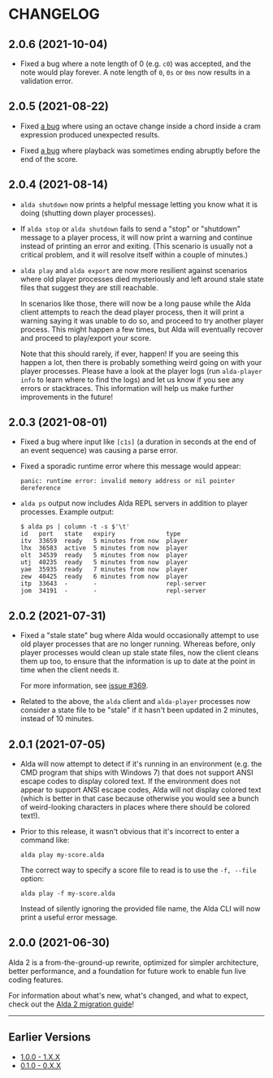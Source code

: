 # CHANGELOG

## 2.0.6 (2021-10-04)

* Fixed a bug where a note length of 0 (e.g. `c0`) was accepted, and the note
  would play forever. A note length of `0`, `0s` or `0ms` now results in a
  validation error.

## 2.0.5 (2021-08-22)

* Fixed [a bug][issue-388] where using an octave change inside a chord inside a
  cram expression produced unexpected results.

* Fixed [a bug][issue-389] where playback was sometimes ending abruptly before
  the end of the score.

[issue-388]: https://github.com/alda-lang/alda/issues/388
[issue-389]: https://github.com/alda-lang/alda/issues/389

## 2.0.4 (2021-08-14)

* `alda shutdown` now prints a helpful message letting you know what it is
  doing (shutting down player processes).

* If `alda stop` or `alda shutdown` fails to send a "stop" or "shutdown" message
  to a player process, it will now print a warning and continue instead of
  printing an error and exiting. (This scenario is usually not a critical
  problem, and it will resolve itself within a couple of minutes.)

* `alda play` and `alda export` are now more resilient against scenarios where
  old player processes died mysteriously and left around stale state files that
  suggest they are still reachable.

  In scenarios like those, there will now be a long pause while the Alda client
  attempts to reach the dead player process, then it will print a warning saying
  it was unable to do so, and proceed to try another player process. This might
  happen a few times, but Alda will eventually recover and proceed to
  play/export your score.

  Note that this should rarely, if ever, happen! If you are seeing this happen a
  lot, then there is probably something weird going on with your player
  processes. Please have a look at the player logs (run `alda-player info` to
  learn where to find the logs) and let us know if you see any errors or
  stacktraces. This information will help us make further improvements in the
  future!

## 2.0.3 (2021-08-01)

* Fixed a bug where input like `[c1s]` (a duration in seconds at the end of an
  event sequence) was causing a parse error.

* Fixed a sporadic runtime error where this message would appear:

  `panic: runtime error: invalid memory address or nil pointer dereference`

* `alda ps` output now includes Alda REPL servers in addition to player
  processes. Example output:

  ```
  $ alda ps | column -t -s $'\t'
  id   port   state   expiry              type
  itv  33659  ready   5 minutes from now  player
  lhx  36583  active  5 minutes from now  player
  olt  34539  ready   5 minutes from now  player
  utj  40235  ready   5 minutes from now  player
  yae  35935  ready   7 minutes from now  player
  zew  40425  ready   6 minutes from now  player
  itp  33643  -       -                   repl-server
  jom  34191  -       -                   repl-server
  ```

## 2.0.2 (2021-07-31)

* Fixed a "stale state" bug where Alda would occasionally attempt to use old
  player processes that are no longer running. Whereas before, only player
  processes would clean up stale state files, now the client cleans them up too,
  to ensure that the information is up to date at the point in time when the
  client needs it.

  For more information, see [issue #369][issue-369].

* Related to the above, the `alda` client and `alda-player` processes now
  consider a state file to be "stale" if it hasn't been updated in 2 minutes,
  instead of 10 minutes.

[issue-369]: https://github.com/alda-lang/alda/issues/369

## 2.0.1 (2021-07-05)

* Alda will now attempt to detect if it's running in an environment (e.g.
  the CMD program that ships with Windows 7) that does not support ANSI escape
  codes to display colored text. If the environment does not appear to support
  ANSI escape codes, Alda will not display colored text (which is better in that
  case because otherwise you would see a bunch of weird-looking characters in
  places where there should be colored text!).

* Prior to this release, it wasn't obvious that it's incorrect to enter a
  command like:

  ```
  alda play my-score.alda
  ```

  The correct way to specify a score file to read is to use the `-f, --file`
  option:

  ```
  alda play -f my-score.alda
  ```

  Instead of silently ignoring the provided file name, the Alda CLI will now
  print a useful error message.

## 2.0.0 (2021-06-30)

Alda 2 is a from-the-ground-up rewrite, optimized for simpler architecture,
better performance, and a foundation for future work to enable fun live coding
features.

For information about what's new, what's changed, and what to expect, check out
the [Alda 2 migration guide][migration-guide]!

[migration-guide]: https://github.com/alda-lang/alda/blob/master/doc/alda-2-migration-guide.md

---

## Earlier Versions

* [1.0.0 - 1.X.X](CHANGELOG-1.X.X.md)
* [0.1.0 - 0.X.X](CHANGELOG-0.X.X.md)
